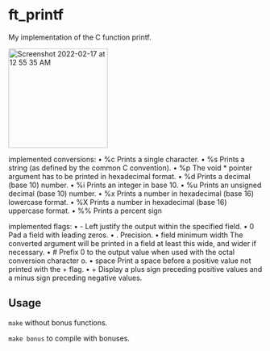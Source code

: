 # ft_printf
My implementation of the C function printf.

<img width="197" alt="Screenshot 2022-02-17 at 12 55 35 AM" src="https://user-images.githubusercontent.com/65648486/154377425-c4740643-0675-48ff-8c46-bc3bb055f221.png">

implemented conversions: 
• %c Prints a single character.
• %s Prints a string (as defined by the common C convention).
• %p The void * pointer argument has to be printed in hexadecimal format.
• %d Prints a decimal (base 10) number.
• %i Prints an integer in base 10.
• %u Prints an unsigned decimal (base 10) number.
• %x Prints a number in hexadecimal (base 16) lowercase format.
• %X Prints a number in hexadecimal (base 16) uppercase format.
• %% Prints a percent sign

implemented flags: 
• -                     Left justify the output within the specified field.
• 0                     Pad a field with leading zeros.
• .                     Precision.
• field minimum width   The converted argument will be printed in a field at least this wide, and wider if necessary.
• #                     Prefix 0 to the output value when used with the octal conversion character o.
• space                 Print a space before a positive value not printed with the + flag.
• +                     Display a plus sign preceding positive values and a minus sign preceding negative values.
## Usage

``make`` without bonus functions.

``make bonus`` to compile with bonuses.
